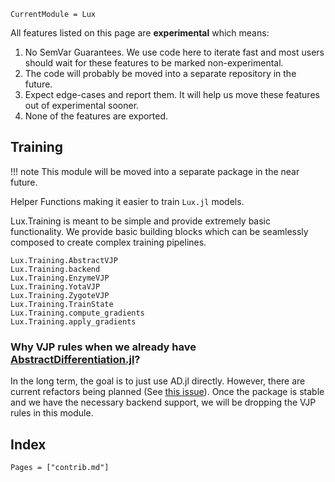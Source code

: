 ```@meta
CurrentModule = Lux
```

All features listed on this page are **experimental** which means:

  1. No SemVar Guarantees. We use code here to iterate fast and most users should wait for
     these features to be marked non-experimental.
  2. The code will probably be moved into a separate repository in the future.
  3. Expect edge-cases and report them. It will help us move these features out of
     experimental sooner.
  4. None of the features are exported.

## Training

!!! note
    This module will be moved into a separate package in the near future.

Helper Functions making it easier to train `Lux.jl` models.

Lux.Training is meant to be simple and provide extremely basic functionality. We provide
basic building blocks which can be seamlessly composed to create complex training pipelines.

```@docs
Lux.Training.AbstractVJP
Lux.Training.backend
Lux.Training.EnzymeVJP
Lux.Training.YotaVJP
Lux.Training.ZygoteVJP
Lux.Training.TrainState
Lux.Training.compute_gradients
Lux.Training.apply_gradients
```

### Why VJP rules when we already have [AbstractDifferentiation.jl](https://github.com/JuliaDiff/AbstractDifferentiation.jl/)?

In the long term, the goal is to just use AD.jl directly. However, there are current
refactors being planned (See [this issue](https://github.com/EnzymeAD/Enzyme.jl/issues/349#issuecomment-1144514285)).
Once the package is stable and we have the necessary backend support, we will be dropping
the VJP rules in this module.

## Index

```@index
Pages = ["contrib.md"]
```
